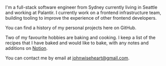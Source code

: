 I'm a full-stack software engineer from Sydney currently living in Seattle and working at Palantir. I currently work on a frontend infrastructure team, building tooling to improve the experience of other frontend developers.

You can find a history of my personal projects here on GitHub.

Two of my favourite hobbies are baking and cooking. I keep a list of the recipes that I have baked and would like to bake, with any notes and additions on [Notion](https://recipes.johnwiseheart.me/).

You can contact me by email at johnwiseheart@gmail.com.
